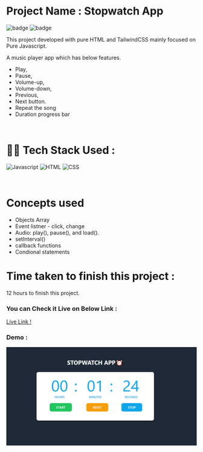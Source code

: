 # Project Name : **Stopwatch App** 
![badge](https://img.shields.io/badge/iNeuron-LCO-green) ![badge](https://img.shields.io/badge/Hitesh--Choudhary-Full%20Stack%20Javascript%20Course-orange)

This project developed with pure HTML and TailwindCSS mainly focused on Pure Javascript. <br/>

A music player app which has below features.
- Play, 
- Pause, 
- Volume-up, 
- Volume-down, 
- Previous,
- Next button.
- Repeat the song
- Duration progress bar

<br/>


# 👩‍💻 Tech Stack Used :

![Javascript](https://img.shields.io/badge/JavaScript-F7DF1E?style=for-the-badge&logo=javascript&logoColor=black) ![HTML](https://img.shields.io/badge/HTML5-E34F26?style=for-the-badge&logo=html5&logoColor=white) ![CSS](https://img.shields.io/badge/CSS-239120?&style=for-the-badge&logo=css3&logoColor=white) 

<br/>

# Concepts used 
- Objects Array
- Event listner - click, change
- Audio: play(), pause(), and load().
- setInterval()
- callback functions
- Condional statements


# Time taken to finish this project :

12 hours to finish this project.

### You can Check it Live on Below Link :

[Live Link !](https://new-stopwatch-app-js.netlify.app/)

### Demo :

![App Image](https://github.com/anitha-nagadasarink/stopwatch/blob/Javascript-projects/images/demo.PNG)



